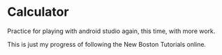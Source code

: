 Calculator
==========

Practice for playing with android studio again, this time, with more work.

This is just my progress of following the New Boston Tutorials online.
